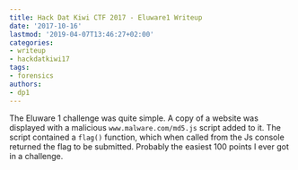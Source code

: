 ```yaml
---
title: Hack Dat Kiwi CTF 2017 - Eluware1 Writeup
date: '2017-10-16'
lastmod: '2019-04-07T13:46:27+02:00'
categories:
- writeup
- hackdatkiwi17
tags:
- forensics
authors:
- dp1
---
```


The Eluware 1 challenge was quite simple. A copy of a website was displayed with a malicious `www.malware.com/md5.js` script added to it.
The script contained a `flag()` function, which when called from the Js console returned the flag to be submitted.
Probably the easiest 100 points I ever got in a challenge.
